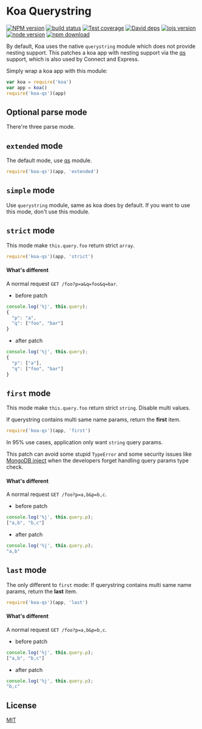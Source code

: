 # Koa Querystring

[![NPM version][npm-image]][npm-url]
[![build status][travis-image]][travis-url]
[![Test coverage][coveralls-image]][coveralls-url]
[![David deps][david-image]][david-url]
[![iojs version][iojs-image]][iojs-url]
[![node version][node-image]][node-url]
[![npm download][download-image]][download-url]

[npm-image]: https://img.shields.io/npm/v/koa-qs.svg?style=flat-square
[npm-url]: https://npmjs.org/package/koa-qs
[travis-image]: https://img.shields.io/travis/koajs/qs.svg?style=flat-square
[travis-url]: https://travis-ci.org/koajs/qs
[coveralls-image]: https://img.shields.io/coveralls/koajs/qs.svg?style=flat-square
[coveralls-url]: https://coveralls.io/r/koajs/qs?branch=master
[david-image]: https://img.shields.io/david/koajs/qs.svg?style=flat-square
[david-url]: https://david-dm.org/koajs/qs
[iojs-image]: https://img.shields.io/badge/io.js-%3E=_1.0-yellow.svg?style=flat-square
[iojs-url]: http://iojs.org/
[node-image]: https://img.shields.io/badge/node.js-%3E=_0.11-green.svg?style=flat-square
[node-url]: http://nodejs.org/download/
[download-image]: https://img.shields.io/npm/dm/koa-qs.svg?style=flat-square
[download-url]: https://npmjs.org/package/koa-qs

By default, Koa uses the native `querystring` module which does not provide nesting support.
This patches a koa app with nesting support via the [qs] support,
which is also used by Connect and Express.

Simply wrap a koa app with this module:

```js
var koa = require('koa')
var app = koa()
require('koa-qs')(app)
```

## Optional parse mode

There're three parse mode.

## `extended` mode

The default mode, use [qs] module.

```js
require('koa-qs')(app, 'extended')
```

## `simple` mode

Use `querystring` module, same as koa does by default.
If you want to use this mode, don't use this module.

## `strict` mode

This mode make `this.query.foo` return strict `array`.

```js
require('koa-qs')(app, 'strict')
```

#### What's different

A normal request `GET /foo?p=a&q=foo&q=bar`.

- before patch

```js
console.log('%j', this.query);
{
  "p": "a",
  "q": ["foo", "bar"]
}
```

- after patch

```js
console.log('%j', this.query);
{
  "p": ["a"],
  "q": ["foo", "bar"]
}
```

## `first` mode

This mode make `this.query.foo` return strict `string`. Disable multi values.

If querystring contains multi same name params, return the **first** item.

```js
require('koa-qs')(app, 'first')
```

In 95% use cases, application only want `string` query params.

This patch can avoid some stupid `TypeError` and some security issues like [MongoDB inject](http://www.wooyun.org/bugs/wooyun-2010-086474)
when the developers forget handling query params type check.

#### What's different

A normal request `GET /foo?p=a,b&p=b,c`.

- before patch

```js
console.log('%j', this.query.p);
["a,b", "b,c"]
```

- after patch

```js
console.log('%j', this.query.p);
"a,b"
```

## `last` mode

The only different to `first` mode:
If querystring contains multi same name params, return the **last** item.

```js
require('koa-qs')(app, 'last')
```

#### What's different

A normal request `GET /foo?p=a,b&p=b,c`.

- before patch

```js
console.log('%j', this.query.p);
["a,b", "b,c"]
```

- after patch

```js
console.log('%j', this.query.p);
"b,c"
```

## License

[MIT](LICENSE)


[qs]: https://github.com/hapijs/qs
